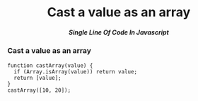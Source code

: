 <h1 align="center">Cast a value as an array</h1>
<h5 align="center">Single Line Of Code In Javascript</h5>

### Cast a value as an array

```
function castArray(value) {
  if (Array.isArray(value)) return value;
  return [value];
}
castArray([10, 20]);

```

